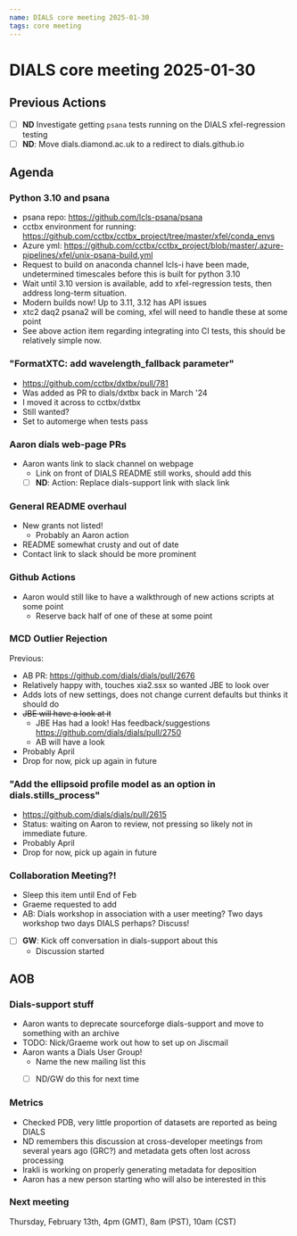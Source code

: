 ```yaml
---
name: DIALS core meeting 2025-01-30
tags: core meeting
---
```


# DIALS core meeting 2025-01-30

## Previous Actions

- [ ] **ND** Investigate getting `psana` tests running on the DIALS xfel-regression testing
- [ ] **ND**: Move dials.diamond.ac.uk to a redirect to dials.github.io

## Agenda

### Python 3.10 and psana

- psana repo: https://github.com/lcls-psana/psana
- cctbx environment for running: https://github.com/cctbx/cctbx_project/tree/master/xfel/conda_envs
- Azure yml: https://github.com/cctbx/cctbx_project/blob/master/.azure-pipelines/xfel/unix-psana-build.yml
- Request to build on anaconda channel lcls-i have been made, undetermined timescales before this is built for python 3.10
- Wait until 3.10 version is available, add to xfel-regression tests, then address long-term situation.
- Modern builds now! Up to 3.11, 3.12 has API issues
- xtc2 daq2 psana2 will be coming, xfel will need to handle these at some point
- See above action item regarding integrating into CI tests, this should be relatively simple now.

### "FormatXTC: add wavelength_fallback parameter"
- https://github.com/cctbx/dxtbx/pull/781
- Was added as PR to dials/dxtbx back in March '24
- I moved it across to cctbx/dxtbx
- Still wanted?
- Set to automerge when tests pass

### Aaron dials web-page PRs
- Aaron wants link to slack channel on webpage
    - Link on front of DIALS README still works, should add this
    - [ ] **ND**: Action: Replace dials-support link with slack link

### General README overhaul
- New grants not listed!
    - Probably an Aaron action
- README somewhat crusty and out of date
- Contact link to slack should be more prominent

### Github Actions
- Aaron would still like to have a walkthrough of new actions scripts at some point
    - Reserve back half of one of these at some point

### MCD Outlier Rejection
Previous:
- AB PR: https://github.com/dials/dials/pull/2676
- Relatively happy with, touches xia2.ssx so wanted JBE to look over
- Adds lots of new settings, does not change current defaults but thinks it should do
- ~~JBE will have a look at it~~
    - JBE Has had a look! Has feedback/suggestions https://github.com/dials/dials/pull/2750
    - AB will have a look
- Probably April
- Drop for now, pick up again in future

### "Add the ellipsoid profile model as an option in dials.stills_process"
- https://github.com/dials/dials/pull/2615
- Status: waiting on Aaron to review, not pressing so likely not in immediate future.
- Probably April
- Drop for now, pick up again in future

### Collaboration Meeting?!

- Sleep this item until End of Feb
- Graeme requested to add
 - AB: Dials workshop in association with a user meeting? Two days workshop two days DIALS perhaps? Discuss!
- [ ] **GW**: Kick off conversation in dials-support about this
    - Discussion started

## AOB

### Dials-support stuff

- Aaron wants to deprecate sourceforge dials-support and move to something with an archive
- TODO: Nick/Graeme work out how to set up on Jiscmail
- Aaron wants a Dials User Group!
    - Name the new mailing list this
    - [ ] ND/GW do this for next time


### Metrics
- Checked PDB, very little proportion of datasets are reported as being DIALS
- ND remembers this discussion at cross-developer meetings from several years ago (GRC?) and metadata gets often lost across processing
- Irakli is working on properly generating metadata for deposition
- Aaron has a new person starting who will also be interested in this



### Next meeting

Thursday, February 13th, 4pm (GMT), 8am (PST), 10am (CST)
